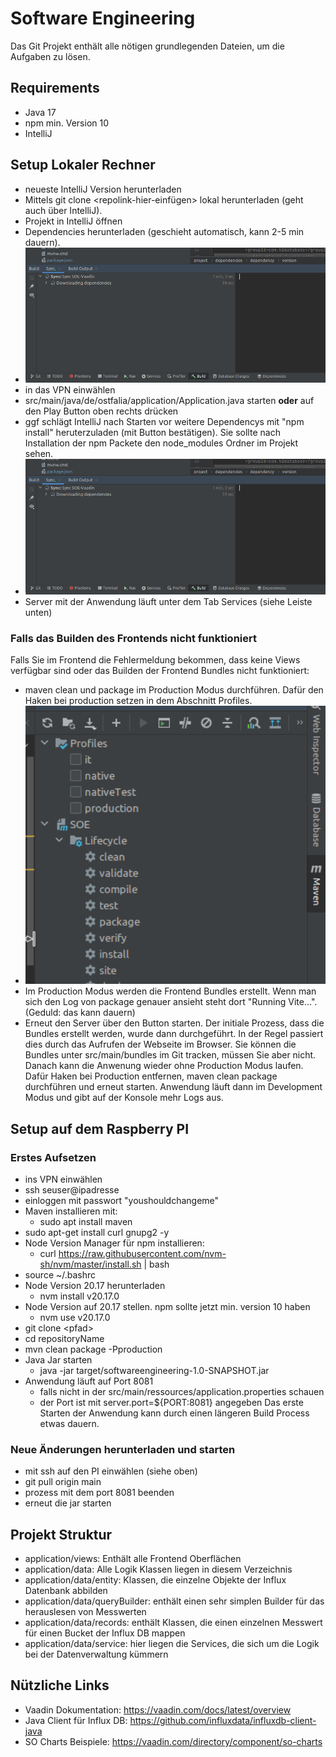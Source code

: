 # Software Engineering
Das Git Projekt enthält alle nötigen grundlegenden Dateien, um die Aufgaben zu lösen.

## Requirements
- Java 17
- npm min. Version 10
- IntelliJ

## Setup Lokaler Rechner
- neueste IntelliJ Version herunterladen
- Mittels git clone \<repolink-hier-einfügen> lokal herunterladen \(geht auch über IntelliJ\).
- Projekt in IntelliJ öffnen
- Dependencies herunterladen (geschieht automatisch, kann 2-5 min dauern).
- <img src="/doc-images/build.png" width="500px">
- in das VPN einwählen
- src/main/java/de/ostfalia/application/Application.java starten <b>oder</b> auf den Play Button oben rechts drücken
- ggf schlägt IntelliJ nach Starten vor weitere Dependencys mit "npm install" heruterzuladen \(mit Button bestätigen\). Sie sollte nach Installation der npm Packete den node_modules Ordner im Projekt sehen.</br>
- <img src="/doc-images/build.png" width="500px">
- Server mit der Anwendung läuft unter dem Tab Services \(siehe Leiste unten\)

### Falls das Builden des Frontends nicht funktioniert 
Falls Sie im Frontend die Fehlermeldung bekommen, dass keine Views verfügbar sind oder das Builden der Frontend Bundles nicht funktioniert:
- maven clean und package im Production Modus durchführen. Dafür den Haken bei production setzen in dem Abschnitt Profiles.
- <img src="/doc-images/maven.png" width="500px">
- Im Production Modus werden die Frontend Bundles erstellt. Wenn man sich den Log von package genauer ansieht
  steht dort "Running Vite...". (Geduld: das kann dauern)
- Erneut den Server über den Button starten. Der initiale Prozess, dass die Bundles erstellt werden, wurde dann durchgeführt.
In der Regel passiert dies durch das Aufrufen der Webseite im Browser. Sie können die Bundles unter src/main/bundles im Git tracken, müssen Sie aber nicht.
  Danach kann die Anwenung wieder ohne Production Modus laufen. Dafür Haken bei Production entfernen,
  maven clean package durchführen und erneut starten. Anwendung läuft dann im Development Modus und gibt auf der Konsole mehr Logs aus.

## Setup auf dem Raspberry PI
### Erstes Aufsetzen
- ins VPN einwählen
- ssh seuser@ipadresse
- einloggen mit passwort "youshouldchangeme"
- Maven installieren mit: 
  - sudo apt install maven
- sudo apt-get install curl gnupg2 -y
- Node Version Manager für npm installieren: 
  - curl https://raw.githubusercontent.com/nvm-sh/nvm/master/install.sh  | bash
- source ~/.bashrc
- Node Version 20.17 herunterladen
  - nvm install v20.17.0
- Node Version auf 20.17 stellen. npm sollte jetzt min. version 10 haben
  - nvm use v20.17.0
- git clone \<pfad\>
- cd repositoryName
- mvn clean package -Pproduction
- Java Jar starten
  - java -jar target/softwareengineering-1.0-SNAPSHOT.jar
- Anwendung läuft auf Port 8081
  - falls nicht in der src/main/ressources/application.properties schauen
  - der Port ist mit server.port=${PORT:8081} angegeben
Das erste Starten der Anwendung kann durch einen längeren Build Process etwas dauern.

### Neue Änderungen herunterladen und starten
- mit ssh auf den PI einwählen (siehe oben)
- git pull origin main 
- prozess mit dem port 8081 beenden
- erneut die jar starten

## Projekt Struktur
- application/views: Enthält alle Frontend Oberflächen
- application/data: Alle Logik Klassen liegen in diesem Verzeichnis
- application/data/entity: Klassen, die einzelne Objekte der Influx Datenbank abbilden
- application/data/queryBuilder: enthält einen sehr simplen Builder für das herauslesen von Messwerten
- application/data/records: enthält Klassen, die einen einzelnen Messwert für einen Bucket der Influx DB mappen
- application/data/service: hier liegen die Services, die sich um die Logik bei der Datenverwaltung kümmern

## Nützliche Links
- Vaadin Dokumentation: https://vaadin.com/docs/latest/overview
- Java Client für Influx DB: https://github.com/influxdata/influxdb-client-java
- SO Charts Beispiele: https://vaadin.com/directory/component/so-charts

